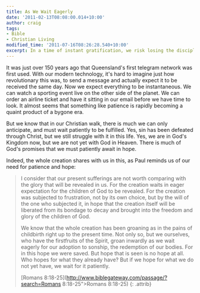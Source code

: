 ```yaml
---
title: As We Wait Eagerly
date: '2011-02-13T08:08:00.014+10:00'
author: craig
tags:
- Bible
- Christian Living
modified_time: '2011-07-16T08:26:28.540+10:00'
excerpt: In a time of instant gratification, we risk losing the discipline of patience. This is rarely more true than in our anticipation of the fulfilment of God's promises. Yet patience and hope go hand in hand.
---
```

It was just over 150 years ago that Queensland's first telegram network was first used. With our modern technology, it's hard to imagine just how revolutionary this was, to send a message and actually expect it to be received the same day. Now we expect everything to be instantaneous. We can watch a sporting event live on the other side of the planet. We can order an airline ticket and have it sitting in our email before we have time to look. It almost seems that something like patience is rapidly becoming a quaint product of a bygone era.

But we know that in our Christian walk, there is much we can only anticipate, and must wait patiently to be fulfilled. Yes, sin has been defeated through Christ, but we still struggle with it in this life. Yes, we are in God's Kingdom now, but we are not yet with God in Heaven. There is much of God's promises that we must patiently await in hope.

Indeed, the whole creation shares with us in this, as Paul reminds us of our need for patience and hope:

> I consider that our present sufferings are not worth comparing with the glory that will be revealed in us. For the creation waits in eager expectation for the children of God to be revealed. For the creation was subjected to frustration, not by its own choice, but by the will of the one who subjected it, in hope that the creation itself will be liberated from its bondage to decay and brought into the freedom and glory of the children of God.
> 
> We know that the whole creation has been groaning as in the pains of childbirth right up to the present time. Not only so, but we ourselves, who have the firstfruits of the Spirit, groan inwardly as we wait eagerly for our adoption to sonship, the redemption of our bodies. For in this hope we were saved. But hope that is seen is no hope at all. Who hopes for what they already have? But if we hope for what we do not yet have, we wait for it patiently.
> 
> [Romans 8:18-25](http://www.biblegateway.com/passage/?search=Romans 8:18-25">Romans 8:18-25)
> {: .attrib}
